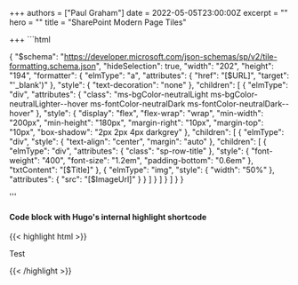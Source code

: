 +++
authors = ["Paul Graham"]
date = 2022-05-05T23:00:00Z
excerpt = ""
hero = ""
title = "SharePoint Modern Page Tiles"

+++
\`\`\`html

{
"$schema": "https://developer.microsoft.com/json-schemas/sp/v2/tile-formatting.schema.json",
"hideSelection": true,
"width": "202",
"height": "194",
"formatter": {
"elmType": "a",
"attributes": {
"href": "\[$URL\]",
"target": "'_blank')"
},
"style": {
"text-decoration": "none"
},
"children": \[
{
"elmType": "div",
"attributes": {
"class": "ms-bgColor-neutralLight ms-bgColor-neutralLighter--hover ms-fontColor-neutralDark ms-fontColor-neutralDark--hover"
},
"style": {
"display": "flex",
"flex-wrap": "wrap",
"min-width": "200px",
"min-height": "180px",
"margin-right": "10px",
"margin-top": "10px",
"box-shadow": "2px 2px 4px darkgrey"
},
"children": \[
{
"elmType": "div",
"style": {
"text-align": "center",
"margin": "auto"
},
"children": \[
{
"elmType": "div",
"attributes": {
"class": "sp-row-title"
},
"style": {
"font-weight": "400",
"font-size": "1.2em",
"padding-bottom": "0.6em"
},
"txtContent": "\[$Title\]"
},
{
"elmType": "img",
"style": {
"width": "50%"
},
"attributes": {
"src": "\[$ImageUrl\]"
}
}
\]
}
\]
}
\]
}
}

'''


#### Code block with Hugo's internal highlight shortcode
{{< highlight html >}}
<!DOCTYPE html>
<html lang="en">
<head>
  <meta charset="UTF-8">
  <title>Example HTML5 Document</title>
</head>
<body>
  <p>Test</p>
</body>
</html>
{{< /highlight >}}